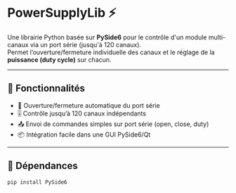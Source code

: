 # PowerSupplyLib ⚡

Une librairie Python basée sur **PySide6** pour le contrôle d'un module multi-canaux via un port série (jusqu'à 120 canaux).  
Permet l’ouverture/fermeture individuelle des canaux et le réglage de la **puissance (duty cycle)** sur chacun.

---

## 🚀 Fonctionnalités

- 🔌 Ouverture/fermeture automatique du port série
- 🎚️ Contrôle jusqu’à 120 canaux indépendants
- 📤 Envoi de commandes simples sur port série (open, close, duty)
- 📦 Intégration facile dans une GUI PySide6/Qt

---

## 🧱 Dépendances

```bash
pip install PySide6
